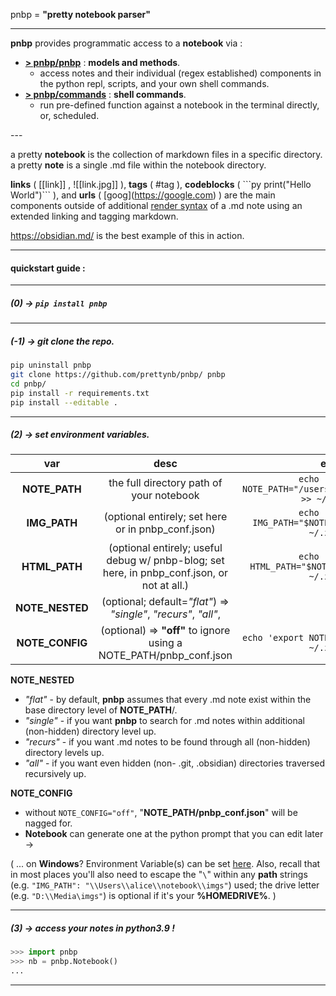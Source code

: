 pnbp = **"pretty notebook parser"**

--- 

**pnbp** provides programmatic access to a **notebook** via :
- **[> pnbp/pnbp](https://github.com/prettynb/pnbp/tree/master/pnbp/README.md)** : **models and methods**. 
	- access notes and their individual (regex established) components in the python repl, scripts, and your own shell commands. 
- **[> pnbp/commands](https://github.com/prettynb/pnbp/tree/master/commands/README.md)** : **shell commands**. 
	- run pre-defined function against a notebook in the terminal directly, or, scheduled.

\--- 

a pretty **notebook** is the collection of markdown files in a specific directory.
a pretty **note** is a single .md file within the notebook directory.

**links** ( \[\[link\]\] , !\[\[link.jpg\]\] ), **tags** ( \#tag ), **codeblocks** ( \`\`\`py print("Hello World")\`\`\` ), and **urls** ( \[goog\]\(https://google.com) ) are the main components outside of additional [render syntax](https://daringfireball.net/projects/markdown/syntax) of a .md note using an extended linking and tagging markdown. 

https://obsidian.md/ is the best example of this in action. 

--- 

#### quickstart guide : 

--- 

##### (0) -> ```pip install pnbp```

--- 

##### (-1) -> **git clone** the repo.

```bash
pip uninstall pnbp
git clone https://github.com/prettynb/pnbp/ pnbp
cd pnbp/
pip install -r requirements.txt
pip install --editable .
```

--- 

##### (2) -> set **environment variables**.

| var | desc | e.g. |
| :--: | :--: | :--: |
| **NOTE_PATH** | the full directory path of your notebook | ```echo 'export NOTE_PATH="/users/alice/notebook"' >> ~/.zshrc``` |
| **IMG_PATH** | (optional entirely; set here or in pnbp_conf.json) | ```echo 'export IMG_PATH="$NOTE_PATH/imgs"' >> ~/.zshrc``` | 
| **HTML_PATH** | (optional entirely; useful debug w/ pnbp-blog; set here, in pnbp_conf.json, or not at all.) | ```echo 'export HTML_PATH="$NOTE_PATH/html"' >> ~/.zshrc``` | 
| **NOTE_NESTED** | (optional; default=*"flat"*) => *"single"*, *"recurs"*, *"all"*,  | ... |
| **NOTE_CONFIG** | (optional) => **"off"** to ignore using a NOTE_PATH/pnbp_conf.json  | ```echo 'export NOTE_CONFIG="off"' >> ~/.zshrc``` |

**NOTE_NESTED**  
- *"flat"* - by default, **pnbp** assumes that every .md note exist within the base directory level of **NOTE\_PATH**/.
- *"single"* - if you want **pnbp** to search for .md notes within additional (non-hidden) directory level up.
- *"recurs"* - if you want .md notes to be found through all (non-hidden) directory levels up.
- *"all"* - if you want even hidden (non- .git, .obsidian) directories traversed recursively up.

**NOTE_CONFIG**  
- without ```NOTE_CONFIG="off"```, "**NOTE\_PATH/pnbp_conf.json**" will be nagged for.
- **Notebook** can generate one at the python prompt that you can edit later -> 

( ... on **Windows**? Environment Variable(s) can be set [here](https://docs.oracle.com/en/database/oracle/machine-learning/oml4r/1.5.1/oread/creating-and-modifying-environment-variables-on-windows.html#GUID-DD6F9982-60D5-48F6-8270-A27EC53807D0). Also, recall that in most places you'll also need to escape the "```\```" within any **path** strings (e.g. ```"IMG_PATH": "\\Users\\alice\\notebook\\imgs"```) used; the drive letter (e.g. ```"D:\\Media\imgs"```) is optional if it's your **\%HOMEDRIVE\%**. )

--- 

##### (3) -> **access your notes in python3.9 !**


```py
>>> import pnbp
>>> nb = pnbp.Notebook()
... 
```

--- 









